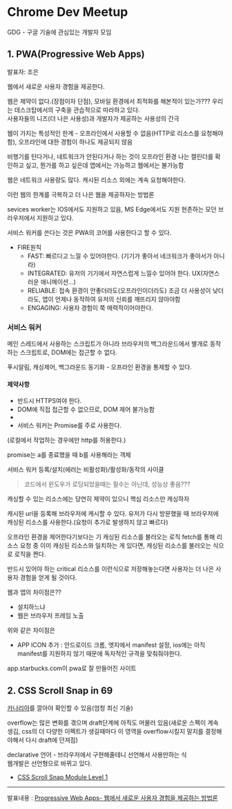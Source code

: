 # Chrome Dev Meetup

GDG - 구글 기술에 관심있는 개발자 모임

## 1. PWA(Progressive Web Apps)

발표자: 조은

웹에서 새로운 사용자 경험을 제공한다.

웹은 제약이 없다.(장점이자 단점), 모바일 환경에서 최적화를 해본적이 있는가??? 우리는 데스크탑에서의 구축을 관습적으로 따라하고 있다.  
사용자들의 니즈(더 나은 사용성)과 개발자가 제공하는 사용성의 간극

웹이 가지는 특성적인 한계 - 오프라인에서 사용할 수 없음(HTTP로 리소스를 요청해야함), 오프라인에 대한 경험이 하나도 제공되지 않음

비행기를 탄다거나, 네트워크가 안된다거나 하는 것이 오프라인 환경 나는 캘린더를 확인하고 싶고, 뭔가를 하고 싶은데 앱에서는 가능하고 웹에서는 불가능함

웹은 네트워크 사용량도 많다. 캐시된 리소스 외에는 계속 요청해야한다.

이런 웹의 한계를 극복하고 더 나은 웹을 제공하자는 방법론

sevices worker는 IOS에서도 지원하고 있음, MS Edge에서도 지원 현존하는 모던 브라우저에서 지원하고 있다.

서비스 워커를 쓴다는 것은 PWA의 코어를 사용한다고 할 수 있다.

- FIRE원칙
  - FAST: 빠르다고 느낄 수 있어야한다. (기기가 좋아서 네크워크가 좋아서가 아니라)
  - INTEGRATED: 유저의 기기에서 자연스럽게 느낄수 있어야 한다. UX(자연스러운 애니메이션...)
  - RELIABLE: 접속 환경이 안좋더라도(오프라인이더라도) 조금 더 사용성이 낮더라도, 앱이 언제나 동작하여 유저의 신뢰를 깨뜨리지 않아야함
  - ENGAGING: 사용자 경험이 쭉 매력적이어야한다.

### 서비스 워커

메인 스레드에서 사용하는 스크립트가 아니라 브라우저의 백그라운드에서 별개로 동작하는 스크립트로, DOM에는 접근할 수 없다.

푸시알림, 캐싱제어, 백그라운드 동기화 - 오프라인 환경을 통제할 수 있다.

#### 제약사항 
- 반드시 HTTPS여야 한다.
- DOM에 직접 접근할 수 없으므로, DOM 제어 불가능함
- 
- 서비스 워커는 Promise를 주로 사용한다.

(로컬에서 작업하는 경우에만 http를 허용한다.)

promise는 a를 종료했을 때 b를 사용해라는 객체

서비스 워커 등록/설치(에러는 비활성화)/활성화/동작의 사이클

> 코드에서 윈도우가 로딩되었을때는 필수는 아닌데, 성능상 좋음???

캐싱할 수 있는 리소스에는 당연히 제약이 있으니 핵심 리소스만 캐싱하자

캐시된 url을 등록해 브라우저에 캐시할 수 있다. 유저가 다시 방문했을 때 브라우저에 캐싱된 리소스를 사용한다.(요청이 추가로 발생하지 않고 빠르다)

오프라인 환경을 제어한다기보다는 기 캐싱된 리소스를 불러오는 로직 fetch를 통해 리소스 요청 중 이미 캐싱된 리소스와 일치하는 게 있다면, 캐싱된 리소스를 불러오는 식으로 로직을 짠다.

반드시 있어야 하는 critical 리소스를 이런식으로 저장해놓는다면 사용자는 더 나은 사용자 경험을 얻게 될 것이다.

웹과 앱의 차이점은?? 
- 설치하느냐
- 웹은 브라우저 프레임 노출

위와 같은 차이점은
- APP ICON 추가 : 안드로이드 크롬, 엣지에서 manifest 설정, ios에는 아직 manifest를 지원하지 않기 때문에 독자적인 규격을 맞춰줘야한다.

app.starbucks.com이 pwa로 잘 만들어진 사이트

## 2. CSS Scroll Snap in 69

[카나리아](https://www.google.com/intl/ko_ALL/chrome/canary/)를 깔아야 확인할 수 있음(엄청 최신 기술)

overflow는 많은 변화를 겪으며 draft단계에 아직도 머물러 있음(새로운 스펙이 계속 생김, css의 더 다양한 이펙트가 생길때마다 이 영역을 overflow시킬지 말지를 결정해야해서 다시 draft에 던져짐)

declarative 언어 - 브라우저에서 구현해줄테니 선언해서 사용만하는 식  
웹개발은 선언형으로 바뀌고 있다. 

- [CSS Scroll Snap Module Level 1](https://www.w3.org/TR/css-scroll-snap-1/)

---

발표내용 : 
[Progressive Web Apps- 웹에서 새로운 사용자 경험을 제공하는 방법론](http://techhtml.github.io/blog/2018/pwa/)